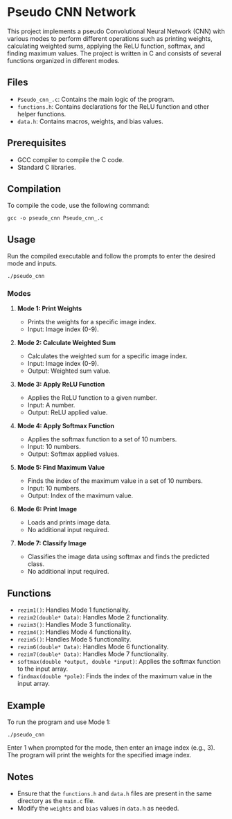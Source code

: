 # Pseudo CNN Network

This project implements a pseudo Convolutional Neural Network (CNN) with various modes to perform different operations such as printing weights, calculating weighted sums, applying the ReLU function, softmax, and finding maximum values. The project is written in C and consists of several functions organized in different modes.

## Files

- `Pseudo_cnn_.c`: Contains the main logic of the program.
- `functions.h`: Contains declarations for the ReLU function and other helper functions.
- `data.h`: Contains macros, weights, and bias values.

## Prerequisites

- GCC compiler to compile the C code.
- Standard C libraries.

## Compilation

To compile the code, use the following command:

```
gcc -o pseudo_cnn Pseudo_cnn_.c
```
## Usage

Run the compiled executable and follow the prompts to enter the desired mode and inputs.

```
./pseudo_cnn
```
### Modes

1. **Mode 1: Print Weights**
   - Prints the weights for a specific image index.
   - Input: Image index (0-9).

2. **Mode 2: Calculate Weighted Sum**
   - Calculates the weighted sum for a specific image index.
   - Input: Image index (0-9).
   - Output: Weighted sum value.

3. **Mode 3: Apply ReLU Function**
   - Applies the ReLU function to a given number.
   - Input: A number.
   - Output: ReLU applied value.

4. **Mode 4: Apply Softmax Function**
   - Applies the softmax function to a set of 10 numbers.
   - Input: 10 numbers.
   - Output: Softmax applied values.

5. **Mode 5: Find Maximum Value**
   - Finds the index of the maximum value in a set of 10 numbers.
   - Input: 10 numbers.
   - Output: Index of the maximum value.

6. **Mode 6: Print Image**
   - Loads and prints image data.
   - No additional input required.

7. **Mode 7: Classify Image**
   - Classifies the image data using softmax and finds the predicted class.
   - No additional input required.
## Functions

- `rezim1()`: Handles Mode 1 functionality.
- `rezim2(double* Data)`: Handles Mode 2 functionality.
- `rezim3()`: Handles Mode 3 functionality.
- `rezim4()`: Handles Mode 4 functionality.
- `rezim5()`: Handles Mode 5 functionality.
- `rezim6(double* Data)`: Handles Mode 6 functionality.
- `rezim7(double* Data)`: Handles Mode 7 functionality.
- `softmax(double *output, double *input)`: Applies the softmax function to the input array.
- `findmax(double *pole)`: Finds the index of the maximum value in the input array.

## Example

To run the program and use Mode 1:

```
./pseudo_cnn
```
Enter 1 when prompted for the mode, then enter an image index (e.g., 3). The program will print the weights for the specified image index.

## Notes

- Ensure that the `functions.h` and `data.h` files are present in the same directory as the `main.c` file.
- Modify the `weights` and `bias` values in `data.h` as needed.
